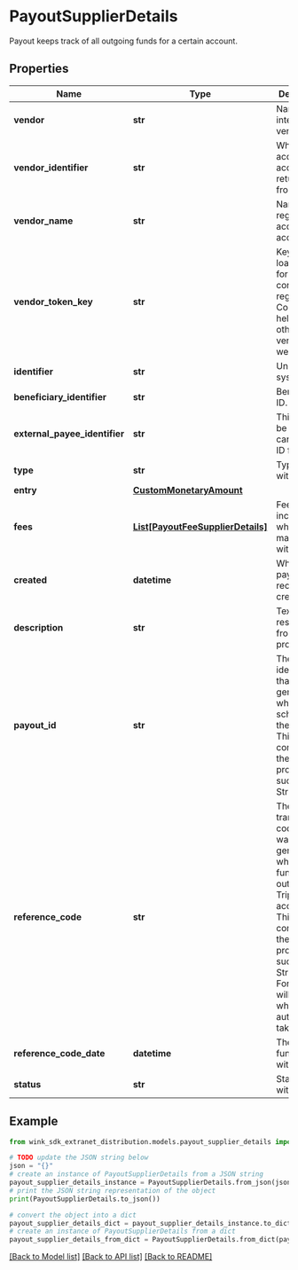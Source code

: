 # PayoutSupplierDetails

Payout keeps track of all outgoing funds for a certain account.

## Properties

Name | Type | Description | Notes
------------ | ------------- | ------------- | -------------
**vendor** | **str** | Name of integration vendor | 
**vendor_identifier** | **str** | Which acquirer account we return fund from. | 
**vendor_name** | **str** | Name of regional acquirer account. | 
**vendor_token_key** | **str** | Key to help load Stripe for the correct region. Could be helpful for other vendors as well. | 
**identifier** | **str** | Unique system ID. | 
**beneficiary_identifier** | **str** | Beneficiary ID. | 
**external_payee_identifier** | **str** | This would be the cardholder ID for VCCs. | 
**type** | **str** | Type of withdrawal. | 
**entry** | [**CustomMonetaryAmount**](CustomMonetaryAmount.md) |  | 
**fees** | [**List[PayoutFeeSupplierDetails]**](PayoutFeeSupplierDetails.md) | Fees incurred when making the withdrawal. | [optional] 
**created** | **datetime** | When the payout record was created. | 
**description** | **str** | Textual response from provider | [optional] 
**payout_id** | **str** | The identifier that was generated when scheduling the payout. This will come from the payout provider such as Stripe. | [optional] 
**reference_code** | **str** | The transaction code that was generated when the funds move out of TripPay&#39;s account. This will come from the payout provider such as Stripe. E.g. For VCCs, it will occur when an authorization takes place. | [optional] 
**reference_code_date** | **datetime** | The time the funds were withdrawn | [optional] 
**status** | **str** | Status of withdrawal. | 

## Example

```python
from wink_sdk_extranet_distribution.models.payout_supplier_details import PayoutSupplierDetails

# TODO update the JSON string below
json = "{}"
# create an instance of PayoutSupplierDetails from a JSON string
payout_supplier_details_instance = PayoutSupplierDetails.from_json(json)
# print the JSON string representation of the object
print(PayoutSupplierDetails.to_json())

# convert the object into a dict
payout_supplier_details_dict = payout_supplier_details_instance.to_dict()
# create an instance of PayoutSupplierDetails from a dict
payout_supplier_details_from_dict = PayoutSupplierDetails.from_dict(payout_supplier_details_dict)
```
[[Back to Model list]](../README.md#documentation-for-models) [[Back to API list]](../README.md#documentation-for-api-endpoints) [[Back to README]](../README.md)


